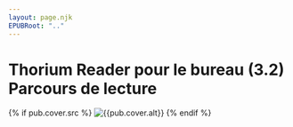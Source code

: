 ```yaml
---
layout: page.njk
EPUBRoot: ".."
---
```


<h1>
<span class="covertitle">Thorium Reader pour le bureau (3.2)</span>
<span class="coversubtitle">Parcours de lecture</span>
</h1>


{% if pub.cover.src %}
![{{pub.cover.alt}}]({{EPUBRoot}}/{{pub.cover.src}})
{% endif %}